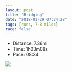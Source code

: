 ```yaml
---
layout: post
title: "Bridging"
date: "2018-01-29 07:24:28"
tags: [runs, 7-8 miles]
race: false
---
```

<ul>
 <li>Distance: 7.36mi</li>
 <li>Time: 1h03m08s</li>
 <li>Pace: 08:34</li>
</ul>

<img src='https://maps.googleapis.com/maps/api/staticmap?maptype=roadmap&path=enc:{xrwFbkqbMvB_HfAEzt@zf@tXpHlOah@_AUf@{CbOmo@o@dBbAeHy@qB~FoOdR{y@wLbj@@qDz@_Aa^nfB]wEvDuX|Ce@pCeEx@oI`CqFeC_Bb@yDe[eJwy@yJgElAwHtJn@~WbHF@bE}GdU_E@uHxU&key=AIzaSyC1MId7bFpkLXNAaYhBSTb8jLyiSqzbDtM&size=800x800&markers=color:yellow|label:S|40.73374,-73.98594&markers=color:green|label:F|40.73361999999998,-73.98597'>
